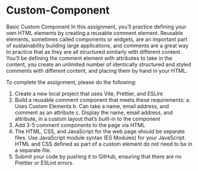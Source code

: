 # Custom-Component
Basic Custom Component
In this assignment, you’ll practice defining your own HTML elements by creating a reusable comment element. Reusable elements, sometimes called components or widgets, are an important part of sustainability building large applications, and comments are a great way to practice that as they are all structured similarly with different content. You’ll be defining the comment element with attributes to take in the content, you create an unlimited number of identically structured and styled comments with different content, and placing them by hand in your HTML.

To complete the assignment, please do the following:
1. Create a new local project that uses Vite, Prettier, and ESLint
2. Build a reusable comment component that meets these requirements:
     a. Uses Custom Elements
     b. Can take a name, email address, and comment as an attribute
     c. Display the name, email address, and attribute, in a custom layout that’s built-in to the component
3. Add 3-5 comment components to the page via HTML
4. The HTML, CSS, and JavaScript for the web page should be separate files. Use JavaScript module syntax (ES Modules) for your JavaScript. HTML and CSS defined as part of a custom element do not need to be in a separate file.
5. Submit your code by pushing it to GitHub, ensuring that there are no Prettier or ESLint errors.
